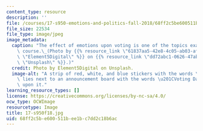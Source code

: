 ```yaml
---
content_type: resource
description: ''
file: /courses/17-s950-emotions-and-politics-fall-2018/68ff2c5be600511bee1bc7dd2c18b6ac_17-s950f18.jpg
file_size: 22534
file_type: image/jpeg
image_metadata:
  caption: "The effect of emotions upon voting is one of the topics examined in this\
    \ course.\_(Photo by {{% resource_link \"61837aa5-42e8-4c05-ab03-af223a9deede\"\
    \ \"Element5Digital\" %}} on {{% resource_link \"dd72abc1-0626-47ab-8a0c-45c048864db7\"\
    \ \"Unsplash\" %}}.)"
  credit: Photo by Element5Digital on Unsplash.
  image-alt: "A strip of red, white, and blue stickers with the words \u201CI Voted\u201D\
    \ lies next to an announcement board with the words \u201CVoting Day\u201D written\
    \ upon it."
learning_resource_types: []
license: https://creativecommons.org/licenses/by-nc-sa/4.0/
ocw_type: OCWImage
resourcetype: Image
title: 17-s950f18.jpg
uid: 68ff2c5b-e600-511b-ee1b-c7dd2c18b6ac
---
```

